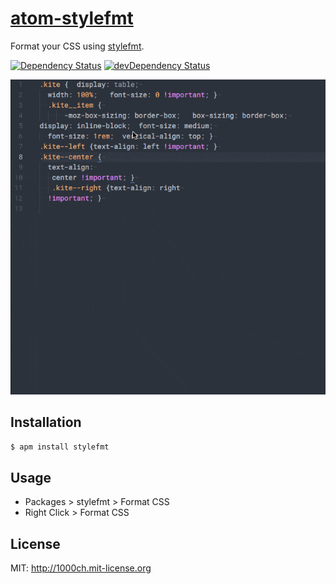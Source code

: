 # [atom-stylefmt](https://atom.io/packages/stylefmt)

Format your CSS using [stylefmt](https://github.com/morishitter/stylefmt).

[![Dependency Status](https://david-dm.org/1000ch/atom-stylefmt.svg)](https://david-dm.org/1000ch/atom-stylefmt)
[![devDependency Status](https://david-dm.org/1000ch/atom-stylefmt/dev-status.svg)](https://david-dm.org/1000ch/atom-stylefmt?type=dev)

![atom-stylefmt demo](https://raw.githubusercontent.com/1000ch/atom-stylefmt/master/stylefmt.gif)

## Installation

```bash
$ apm install stylefmt
```

## Usage

- Packages > stylefmt > Format CSS
- Right Click > Format CSS

## License

MIT: http://1000ch.mit-license.org
